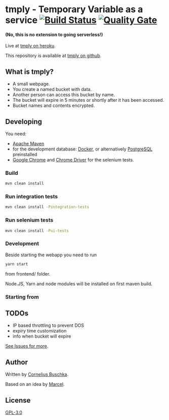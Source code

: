 # tmply - Temporary Variable as a service [![Build Status](https://travis-ci.org/tmply/tmply.svg?branch=master)](https://travis-ci.org/tmply/tmply) [![Quality Gate](https://sonarqube.com/api/badges/gate?key=com.github.cbuschka.tmply:tmply)](https://sonarcloud.io/dashboard?id=com.github.cbuschka.tmply%3Atmply)

#### (No, this is no extension to going serverless!)

Live at [tmply on heroku](https://tmply.herokuapp.com).

This repository is available at [tmply on github](https://github.com/tmply/tmply).

## What is tmply?
* A small webpage.
* You create a named bucket with data.
* Another person can access this bucket by name.
* The bucket will expire in 5 minutes or shortly after it has been accessed.
* Bucket names and contents encrypted.

## Developing
You need: 
* [Apache Maven](https://maven.apache.org/)
* for the development database: [Docker](https://docs.docker.com/engine/installation/), or alternatively [PostgreSQL](https://www.postgresql.org/) preinstalled
* [Google Chrome](https://www.google.com/chrome/browser/desktop/index.html) and [Chrome Driver](https://sites.google.com/a/chromium.org/chromedriver/) for the selenium tests.

### Build
```bash
mvn clean install
```
### Run integration tests
```bash
mvn clean install -Pintegration-tests
```
### Run selenium tests
```bash
mvn clean install -Pui-tests
```
### Development
Beside starting the webapp you need to run
```bash
yarn start
```
from frontend/ folder.

Node.JS, Yarn and node modules will be installed on first maven build.

### Starting from 

## TODOs
* IP based throttling to prevent DOS
* expiry time customization
* info when bucket will expire

[See Issues for more](https://github.com/tmply/tmply/issues).

## Author
Written by [Cornelius Buschka](https://github.com/cbuschka).

Based on an idea by [Marcel](https://github.com/niesfisch).

## License

[GPL-3.0](LICENSE)
